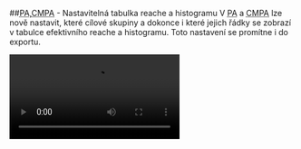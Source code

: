 ﻿---
categories: [fenix]
layout: fenix
---

##<abbr title="Postanalýza">PA</abbr>,<abbr title="Crossmediální postanalýza">CMPA</abbr>  - Nastavitelná tabulka reache a histogramu
V <abbr title="Postanalýza">PA</abbr> a <abbr title="Crossmediální postanalýza">CMPA</abbr> lze nově nastavit, které cílové skupiny a dokonce i které jejich řádky se zobrazí v tabulce efektivního reache a histogramu. Toto nastavení se promítne i do exportu.

<video src="{{site.url}}/data/nastavitelnyefr.mp4" type="video/mp4" controls>Nastavení tabulky Efr</video>



 